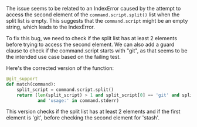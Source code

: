 The issue seems to be related to an IndexError caused by the attempt to access the second element of the `command.script.split()` list when the split list is empty. This suggests that the `command.script` might be an empty string, which leads to the IndexError.

To fix this bug, we need to check if the split list has at least 2 elements before trying to access the second element. We can also add a guard clause to check if the command.script starts with "git", as that seems to be the intended use case based on the failing test.

Here's the corrected version of the function:
```python
@git_support
def match(command):
    split_script = command.script.split()
    return (len(split_script) > 1 and split_script[0] == 'git' and split_script[1] == 'stash'
            and 'usage:' in command.stderr)
```
This version checks if the split list has at least 2 elements and if the first element is 'git', before checking the second element for 'stash'.